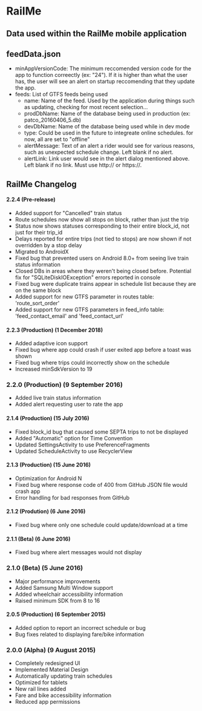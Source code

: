 # RailMe

## Data used within the RailMe mobile application


## feedData.json
* minAppVersionCode: The minimum reccomended version code for the app to function correectly (ex: "24").  If it is higher than what the user has, the user will see an alert on startup reccomending that they update the app.
* feeds: List of GTFS feeds being used
  * name: Name of the feed.  Used by the application during things such as updating, checking for most recent selection...
  * prodDbName: Name of the database being used in production (ex: patco_20160406_5.db)
  * devDbName: Name of the database being used while in dev mode
  * type: Could be used in the future to integreate online schedules.  for now, all are set to "offline"
  * alertMessage: Text of an alert a rider would see for various reasons, such as unexpected schedule change.  Left blank if no alert.
  * alertLink: Link user would see in the alert dialog mentioned above.  Left blank if no link.  Must use http:// or https://.



## RailMe Changelog

#### 2.2.4 (Pre-release)
* Added support for "Cancelled" train status
* Route schedules now show all stops on block, rather than just the trip
* Status now shows statuses corresponding to their entire block_id, not just for their trip_id
* Delays reported for entire trips (not tied to stops) are now shown if not overridden by a stop delay
* Migrated to AndroidX
* Fixed bug that prevented users on Android 8.0+ from seeing live train status information
* Closed DBs in areas where they weren't being closed before.  Potential fix for "SQLiteDiskIOException" errors reported in console
* Fixed bug were duplicate trains appear in schedule list because they are on the same block
* Added support for new GTFS parameter in routes table: 'route_sort_order'
* Added support for new GTFS parameters in feed_info table: 'feed_contact_email' and 'feed_contact_url'

#### 2.2.3 (Production) (1 December 2018)
* Added adaptive icon support
* Fixed bug where app could crash if user exited app before a toast was shown
* Fixed bug where trips could incorrectly show on the schedule
* Increased minSdkVersion to 19

### 2.2.0 (Production) (9 September 2016)
* Added live train status information
* Added alert requesting user to rate the app

#### 2.1.4 (Production) (15 July 2016)
* Fixed block_id bug that caused some SEPTA trips to not be displayed
* Added "Automatic" option for Time Convention
* Updated SettingsActivity to use PreferenceFragments
* Updated ScheduleActivity to use RecyclerView

#### 2.1.3 (Production) (15 June 2016)
* Optimization for Android N
* Fixed bug where response code of 400 from GitHub JSON file would crash app
* Error handling for bad responses from GitHub

#### 2.1.2 (Prodution) (6 June 2016)
* Fixed bug where only one schedule could update/download at a time

#### 2.1.1 (Beta) (6 June 2016)
* Fixed bug where alert messages would not display

### 2.1.0 (Beta) (5 June 2016)
* Major performance improvements
* Added Samsung Multi Window support
* Added wheelchair accessibility information
* Raised minimum SDK from 8 to 16

#### 2.0.5 (Production) (6 September 2015)
* Added option to report an incorrect schedule or bug
* Bug fixes related to displaying fare/bike information

### 2.0.0 (Alpha) (9 August 2015)
* Completely redesigned UI
* Implemented Material Design
* Automatically updating train schedules
* Optimized for tablets
* New rail lines added
* Fare and bike accessibility information
* Reduced app permissions
